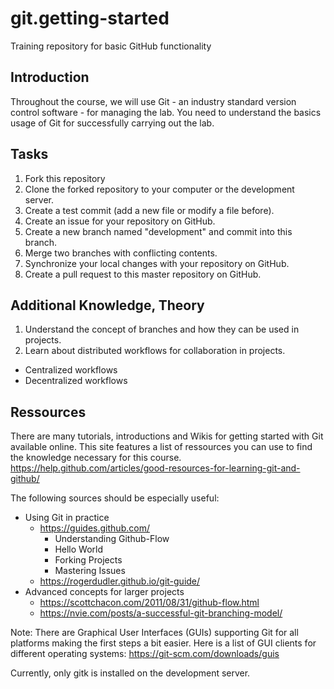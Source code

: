 # git.getting-started
Training repository for basic GitHub functionality 

## Introduction
Throughout the course, we will use Git - an industry standard version control software - for managing the lab. You need to understand the basics usage of Git for successfully carrying out the lab.

## Tasks
1. Fork this repository
2. Clone the forked repository to your computer or the development server.
3. Create a test commit (add a new file or modify a file before).
4. Create an issue for your repository on GitHub.
5. Create a new branch named "development" and commit into this branch.
6. Merge two branches with conflicting contents.
7. Synchronize your local changes with your repository on GitHub.
8. Create a pull request to this master repository on GitHub.


## Additional Knowledge, Theory
1. Understand the concept of branches and how they can be used in projects.
2. Learn about distributed workflows for collaboration in projects.
  - Centralized workflows
  - Decentralized workflows

## Ressources
There are many tutorials, introductions and Wikis for getting started with Git available online.
This site features a list of ressources you can use to find the knowledge necessary for this course.
https://help.github.com/articles/good-resources-for-learning-git-and-github/

The following sources should be especially useful:
- Using Git in practice
  - https://guides.github.com/
    - Understanding Github-Flow
    - Hello World
    - Forking Projects
    - Mastering Issues
  - https://rogerdudler.github.io/git-guide/
- Advanced concepts for larger projects
  - https://scottchacon.com/2011/08/31/github-flow.html
  - https://nvie.com/posts/a-successful-git-branching-model/

Note:
There are Graphical User Interfaces (GUIs) supporting Git for all platforms making the first steps a bit easier.
Here is a list of GUI clients for different operating systems:
https://git-scm.com/downloads/guis

Currently, only gitk is installed on the development server.
